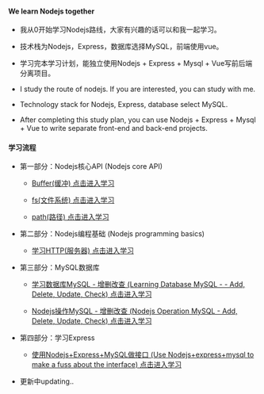 #### We learn Nodejs together

- 我从0开始学习Nodejs路线，大家有兴趣的话可以和我一起学习。

- 技术栈为Nodejs，Express，数据库选择MySQL，前端使用vue。

- 学习完本学习计划，能独立使用Nodejs + Express + Mysql + Vue写前后端分离项目。

- I study the route of nodejs. If you are interested, you can study with me.

- Technology stack for Nodejs, Express, database select MySQL.

- After completing this study plan, you can use Nodejs + Express + Mysql + Vue to write separate front-end and back-end projects.

#### 学习流程

 - 第一部分：Nodejs核心API (Nodejs core API)
     - [Buffer(缓冲) 点击进入学习](https://github.com/liangfengbo/learning-nodejs/tree/master/nodejs-api/buffer)
     
     - [fs(文件系统) 点击进入学习](https://github.com/liangfengbo/learning-nodejs/tree/master/nodejs-api/fs)
     
     - [path(路径) 点击进入学习](https://github.com/liangfengbo/learning-nodejs/tree/master/nodejs-api/path)
    

- 第二部分：Nodejs编程基础 (Nodejs programming basics)

    - [学习HTTP(服务器) 点击进入学习](https://github.com/liangfengbo/learning-nodejs/tree/master/nodejs-api/http)
    

- 第三部分：MySQL数据库
    - [学习数据库MySQL - 增删改查 (Learning Database MySQL -  - Add, Delete, Update, Check) 点击进入学习](https://github.com/liangfengbo/frontend/issues/20)
 
    - [ Nodejs操作MySQL - 增删改查 (Nodejs Operation MySQL - Add, Delete, Update, Check) 点击进入学习](https://github.com/liangfengbo/learning-nodejs/tree/master/nodejs-mysql)
    
- 第四部分：学习Express
    - [使用Nodejs+Express+MySQL做接口 (Use Nodejs+express+mysql to make a fuss about the interface) 点击进入学习](https://github.com/liangfengbo/learning-nodejs/tree/master/nodejs-express-mysql/server)
    

- 更新中updating..

 
    
